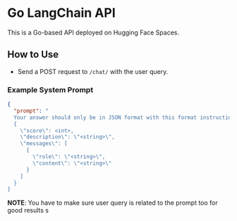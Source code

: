 <!-- ---
title: My Go API
emoji: 🐹
colorFrom: blue
colorTo: green
sdk: docker
sdk_version: "latest"
app_file: .huggingface/Dockerfile
pinned: false
--- -->

# Go LangChain API

This is a Go-based API deployed on Hugging Face Spaces.

## How to Use

- Send a POST request to `/chat/` with the user query.

### Example System Prompt
```json
{
  "prompt": "
  Your answer should only be in JSON format with this format instruction and nothing else:
  {
    \"score\": <int>, 
    \"description\": \"<string>\",
    \"messages\": [
      {
        \"role\": \"<string>\",
        \"content\": \"<string>\"
      }
    ]
  }
}
```
**NOTE**: You have to make sure user query is related to the prompt too for good results
s